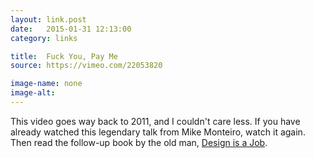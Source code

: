 ```yaml
---
layout: link.post
date:   2015-01-31 12:13:00
category: links

title:  Fuck You, Pay Me
source: https://vimeo.com/22053820

image-name: none 
image-alt:
---
```


This video goes way back to 2011, and I couldn't care less. If you have already watched this legendary talk from Mike Monteiro, watch it again. Then read the follow-up book by the old man, [Design is a Job](http://www.abookapart.com/products/design-is-a-job).